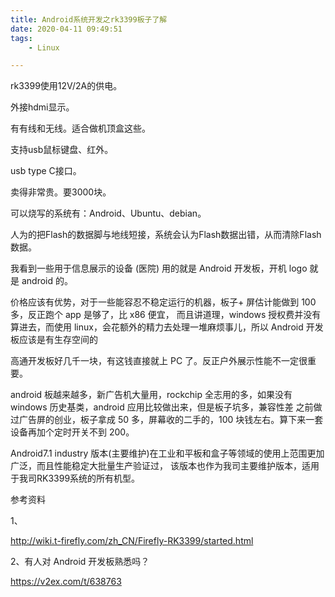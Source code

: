 ```yaml
---
title: Android系统开发之rk3399板子了解
date: 2020-04-11 09:49:51
tags:
	- Linux

---
```




rk3399使用12V/2A的供电。

外接hdmi显示。

有有线和无线。适合做机顶盒这些。

支持usb鼠标键盘、红外。

usb type C接口。

卖得非常贵。要3000块。

可以烧写的系统有：Android、Ubuntu、debian。

人为的把Flash的数据脚与地线短接，系统会认为Flash数据出错，从而清除Flash数据。 



我看到一些用于信息展示的设备 (医院) 用的就是 Android 开发板，开机 logo 就是 android 的。

价格应该有优势，对于一些能容忍不稳定运行的机器，板子+ 屏估计能做到 100 多，反正跑个 app 是够了，比 x86 便宜， 而且讲道理，windows 授权费并没有算进去，而使用 linux，会花额外的精力去处理一堆麻烦事儿，所以 Android 开发板应该是有生存空间的

高通开发板好几千一块，有这钱直接就上 PC 了。反正户外展示性能不一定很重要。

android 板越来越多，新广告机大量用，rockchip 全志用的多，如果没有 windows 历史基类，android 应用比较做出来，但是板子坑多，兼容性差
之前做过广告屏的创业，板子拿成 50 多，屏幕收的二手的，100 块钱左右。算下来一套设备再加个定时开关不到 200。



Android7.1 industry 版本(主要维护)在工业和平板和盒子等领域的使用上范围更加广泛，而且性能稳定大批量生产验证过， 该版本也作为我司主要维护版本，适用于我司RK3399系统的所有机型。



参考资料

1、

http://wiki.t-firefly.com/zh_CN/Firefly-RK3399/started.html

2、有人对 Android 开发板熟悉吗？

https://v2ex.com/t/638763